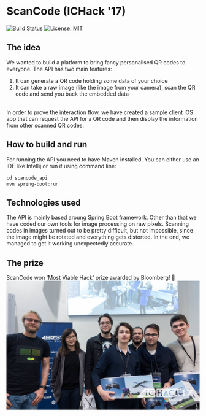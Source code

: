 ScanCode (ICHack '17)
=====================
[![Build Status](https://travis-ci.org/catalincraciun/scancode.svg?branch=master)](https://travis-ci.org/catalincraciun/scancode) [![License: MIT](https://img.shields.io/badge/License-MIT-yellow.svg)](https://github.com/catalincraciun/scancode/blob/master/LICENSE)

The idea
--------
We wanted to build a platform to bring fancy personalised QR codes to everyone.
The API has two main features:
1. It can generate a QR code holding some data of your choice
2. It can take a raw image (like the image from your camera), scan the QR code and send you back the embedded data
</br>
In order to prove the interaction flow, we have created a sample client iOS app that can request the API for a QR code and then display the information from other scanned QR codes.

How to build and run
----------
For running the API you need to have Maven installed. You can either use an IDE like Intellij or run it using command line:
```
cd scancode_api
mvn spring-boot:run
```

Technologies used
-----------------
The API is mainly based aroung Spring Boot framework. Other than that we have coded our own tools for image processing on raw pixels. Scanning codes in images turned out to be pretty difficult, but not impossible, since the image might be rotated and everything gets distorted. In the end, we managed to get it working unexpectedly accurate.

The prize
---------
ScanCode won 'Most Viable Hack' prize awarded by Bloomberg! :wine_glass:
![alt text](https://github.com/catalincraciun/scancode/blob/master/resources/bloomberg_prize.jpg)

